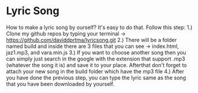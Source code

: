 # Lyric Song
How to make a lyric song by ourself? It's easy to do that. Follow this step:
1.) Clone my github repos by typing your terminal -> https://github.com/daviddprtma/lyricsong.git
2.) There will be a folder named build and inside there are 3 files that you can see -> index.html, jaz1.mp3, and vara.min.js
3.) If you want to choose another song then you can simply just search in the google with the extension that support .mp3 (whatever the song it is) and save it to your place.
Afterthat don't forget to attach your new song in the build folder which have the mp3 file
4.) After you have done the previous step, you can type the lyric same as the song that you have been downloaded by yourself.
